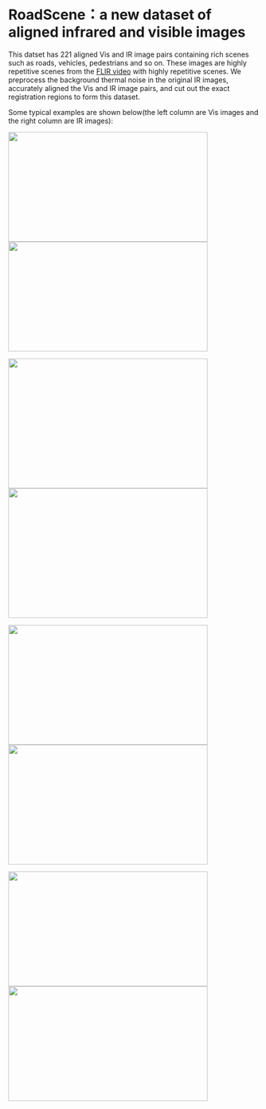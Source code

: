 # RoadScene：a new dataset of aligned infrared and visible images

This datset has 221 aligned Vis and IR image pairs containing rich scenes such as roads, vehicles, pedestrians and so on. These images are highly repetitive scenes from the [FLIR video](https://www.flir.com/oem/adas/adas-dataset-form/) with highly repetitive scenes. We preprocess the background thermal noise in the original IR images, accurately aligned the Vis and IR image pairs, and cut out the exact registration regions to form this dataset.<br>

Some typical examples are shown below(the left column are Vis images and the right column are IR images):<br>


<img src="https://github.com/hanna-xu/road-scene-infrared-visible-images/blob/master/crop_HR_visible/FLIR_05164.jpg" width="400" height="220"/>    <img src="https://github.com/hanna-xu/road-scene-infrared-visible-images/blob/master/cropinfrared/FLIR_05164.jpg" width="400" height="220"/>

<img src="https://github.com/hanna-xu/road-scene-infrared-visible-images/blob/master/crop_HR_visible/FLIR_06832.jpg" width="400" height="260"/>    <img src="https://github.com/hanna-xu/road-scene-infrared-visible-images/blob/master/cropinfrared/FLIR_06832.jpg" width="400" height="260"/>

<img src="https://github.com/hanna-xu/road-scene-infrared-visible-images/blob/master/crop_HR_visible/FLIR_07202.jpg" width="400" height="240"/>    <img src="https://github.com/hanna-xu/road-scene-infrared-visible-images/blob/master/cropinfrared/FLIR_07202.jpg" width="400" height="240"/>

<img src="https://github.com/hanna-xu/road-scene-infrared-visible-images/blob/master/crop_HR_visible/FLIR_07206.jpg" width="400" height="230"/>    <img src="https://github.com/hanna-xu/road-scene-infrared-visible-images/blob/master/cropinfrared/FLIR_07206.jpg" width="400" height="230"/>
